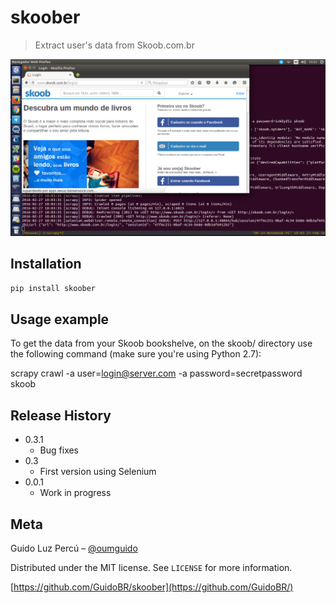 # skoober
> Extract user's data from Skoob.com.br

![](skoober.png)

## Installation

```sh
pip install skoober 
```

## Usage example

To get the data from your Skoob bookshelve, on the skoob/ directory use the following command (make sure you're using Python 2.7):

scrapy crawl -a user=login@server.com -a password=secretpassword skoob

## Release History

* 0.3.1
    * Bug fixes
* 0.3
    * First version using Selenium
* 0.0.1
    * Work in progress

## Meta

Guido Luz Percú – [@oumguido](https://twitter.com/oumguido)

Distributed under the MIT license. See ``LICENSE`` for more information.

[https://github.com/GuidoBR/skoober](https://github.com/GuidoBR/)
